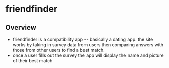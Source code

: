 # friendfinder

## Overview

* friendfinder is a compatibility app -- basically a dating app. the site works by taking in survey data from users then comparing answers with those from other users to find a best match. 
* once a user fills out the survey the app will display the name and picture of their best match
